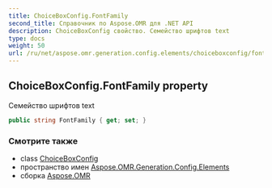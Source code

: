 ```yaml
---
title: ChoiceBoxConfig.FontFamily
second_title: Справочник по Aspose.OMR для .NET API
description: ChoiceBoxConfig свойство. Семейство шрифтов text
type: docs
weight: 50
url: /ru/net/aspose.omr.generation.config.elements/choiceboxconfig/fontfamily/
---
```

## ChoiceBoxConfig.FontFamily property

Семейство шрифтов text

```csharp
public string FontFamily { get; set; }
```

### Смотрите также

* class [ChoiceBoxConfig](../)
* пространство имен [Aspose.OMR.Generation.Config.Elements](../../choiceboxconfig/)
* сборка [Aspose.OMR](../../../)


